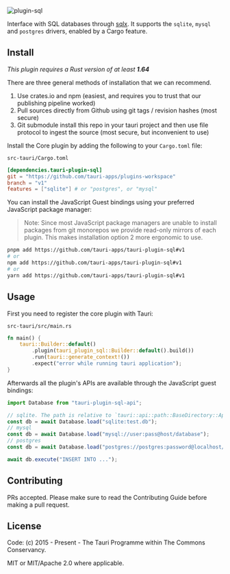 ![plugin-sql](banner.png)

Interface with SQL databases through [sqlx](https://github.com/launchbadge/sqlx). It supports the `sqlite`, `mysql` and `postgres` drivers, enabled by a Cargo feature.

## Install

_This plugin requires a Rust version of at least **1.64**_

There are three general methods of installation that we can recommend.

1. Use crates.io and npm (easiest, and requires you to trust that our publishing pipeline worked)
2. Pull sources directly from Github using git tags / revision hashes (most secure)
3. Git submodule install this repo in your tauri project and then use file protocol to ingest the source (most secure, but inconvenient to use)

Install the Core plugin by adding the following to your `Cargo.toml` file:

`src-tauri/Cargo.toml`

```toml
[dependencies.tauri-plugin-sql]
git = "https://github.com/tauri-apps/plugins-workspace"
branch = "v1"
features = ["sqlite"] # or "postgres", or "mysql"
```

You can install the JavaScript Guest bindings using your preferred JavaScript package manager:

> Note: Since most JavaScript package managers are unable to install packages from git monorepos we provide read-only mirrors of each plugin. This makes installation option 2 more ergonomic to use.

```sh
pnpm add https://github.com/tauri-apps/tauri-plugin-sql#v1
# or
npm add https://github.com/tauri-apps/tauri-plugin-sql#v1
# or
yarn add https://github.com/tauri-apps/tauri-plugin-sql#v1
```

## Usage

First you need to register the core plugin with Tauri:

`src-tauri/src/main.rs`

```rust
fn main() {
    tauri::Builder::default()
        .plugin(tauri_plugin_sql::Builder::default().build())
        .run(tauri::generate_context!())
        .expect("error while running tauri application");
}
```

Afterwards all the plugin's APIs are available through the JavaScript guest bindings:

```javascript
import Database from "tauri-plugin-sql-api";

// sqlite. The path is relative to `tauri::api::path::BaseDirectory::App`.
const db = await Database.load("sqlite:test.db");
// mysql
const db = await Database.load("mysql://user:pass@host/database");
// postgres
const db = await Database.load("postgres://postgres:password@localhost/test");

await db.execute("INSERT INTO ...");
```

## Contributing

PRs accepted. Please make sure to read the Contributing Guide before making a pull request.

## License

Code: (c) 2015 - Present - The Tauri Programme within The Commons Conservancy.

MIT or MIT/Apache 2.0 where applicable.
